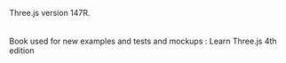 
Three.js version 147R.
<br>
<br>
<br>
Book used for new examples and tests and mockups : Learn Three.js 4th edition<br><br>
<br>
